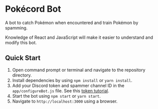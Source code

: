 # Pokécord Bot
A bot to catch Pokémon when encountered and train Pokémon by spamming.

Knowledge of React and JavaScript will make it easier to understand and modify this bot.

## Quick Start
1. Open command prompt or terminal and navigate to the repository directory.
2. Install dependencies by using `npm install` or `yarn install`.
3. Add your Discord token and spammer channel ID in the `app/configureBot.js` file. See this [token tutorial](https://github.com/TheRacingLion/Discord-SelfBot/wiki/Discord-Token-Tutorial).
4. Start the bot using `npm start` or `yarn start`.
5. Navigate to `http://localhost:3000` using a browser.
